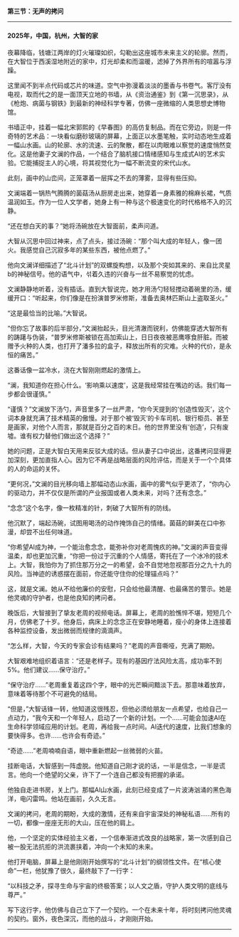 **第三节：无声的拷问**

---

#### **2025年，中国，杭州，大智的家**

夜幕降临，钱塘江两岸的灯火璀璨如织，勾勒出这座城市未来主义的轮廓。然而，在大智位于西溪湿地附近的家中，灯光却柔和而温暖，滤掉了外界所有的喧嚣与浮躁。

这里闻不到半点代码或芯片的味道。空气中弥漫着淡淡的墨香与书卷气。客厅没有电视，取而代之的是一面顶天立地的书墙，从《资治通鉴》到《第一沉思录》，从《枪炮、病菌与钢铁》到最新的神经科学专著，仿佛一座微缩的人类思想史博物馆。

书墙正中，挂着一幅北宋郭熙的《早春图》的高仿复制品。而在它旁边，则是一件奇特的艺术品：一块看似磨砂玻璃的屏幕，上面正以水墨笔触，实时动态地生成着一幅山水画。山的轮廓、水的流速、云的聚散，都在以肉眼难以察觉的速度悄然变化。这是他妻子文澜的作品，一个结合了脑机接口情绪感知与生成式AI的艺术实验。它能捕捉主人的心境，将其视觉化为一幅不断流变的宋代山水。

此刻，画中的山峦间，正笼罩着一层挥之不去的薄雾，显得有些压抑。

文澜端着一锅热气腾腾的菌菇汤从厨房走出来，她穿着一身素雅的棉麻长裙，气质温润如玉。作为一位人文学者，她身上有一种与这个极速变化的时代格格不入的沉静。

“还在想白天的事？”她将汤碗放在大智面前，柔声问道。

大智从沉思中回过神来，点了点头，接过汤碗：“那个叫大成的年轻人，像一团火。我感觉自己沉寂多年的某些东西，被他点燃了。”

他向文澜详细描述了“北斗计划”的双螺旋构想，以及那个突如其来的、来自比灵星b的神秘信号。他的语气中，섞着久违的兴奋与一丝不易察觉的忧虑。

文澜静静地听着，没有插话。直到大智说完，她才用汤勺轻轻搅动着碗里的汤，缓缓开口：“听起来，你们像是在扮演普罗米修斯，准备去奥林匹斯山上盗取圣火。”

“这是最恰当的比喻。”大智说。

“但你忘了故事的后半部分，”文澜抬起头，目光清澈而锐利，仿佛能穿透大智所有的踌躇与伪装，“普罗米修斯被锁在高加索山上，日日夜夜被恶鹰啄食肝脏。而被赠予火种的人类，也打开了潘多拉的盒子，释放出所有的灾难。火种的代价，是永恒的痛苦。”

这番话像一盆冷水，浇在大智刚刚燃起的激情上。

“澜，我知道你在担心什么。‘影响乘以速度’，这是我经常挂在嘴边的话。我们每一步都会很谨慎。”

“谨慎？”文澜放下汤勺，声音里多了一丝严肃，“你今天提到的‘创造性毁灭’，这个词本身就充满了技术精英的傲慢。对于那个被‘毁灭’的卡车司机、银行柜员、甚至是画家，对他个人而言，那就是百分之百的末日。他的世界里没有‘创造’，只有废墟。谁有权力替他们做出这个选择？”

她的问题，正是大智白天用来反驳大成的话。但从妻子口中说出，这番拷问显得更加深刻，更加直指人心。因为它不再是战略层面的风险评估，而是关于一个个具体的人的命运的关怀。

“更何况，”文澜的目光移向墙上那幅动态山水画，画中的雾气似乎更浓了，“你内心的驱动力，并不仅仅是所谓的产业报国或者人类未来，对吗？还有念念。”

“念念”这个名字，像一枚精准的针，刺破了大智所有的防线。

他沉默了，端起汤碗，试图用喝汤的动作掩饰自己的情绪。菌菇的鲜美在口中弥漫，却尝不出任何味道。

“你希望AI成为神，一个能治愈念念，能弥补你对老周愧疚的神。”文澜的声音变得温柔，却也更加沉重，“你把一份过于沉重的个人情感，寄托在了一个冰冷的技术上。大智，我怕你为了抓住那万分之一的希望，会不自觉地忽视那百分之九十九的风险。当神迹的诱惑摆在面前，你还能守住你的伦理锚点吗？”

这，就是文澜。她从不给他廉价的安慰，只会给他最清醒、也最痛苦的警示。她是他灵魂的守护者，也是他良知的拷问者。

晚饭后，大智接到了挚友老周的视频电话。屏幕上，老周的脸憔悴不堪，短短几个月，仿佛老了十岁。他身后，病床上的念念正在安静地睡着，瘦小的身体上连接着各种监控设备，发出微弱而规律的滴滴声。

“怎么样，大智，今天的专家会诊有结果吗？”老周的声音嘶哑，充满了期盼。

大智艰难地组织着语言：“还是老样子。现有的基因疗法风险太高，成功率不到5%。他们建议……保守治疗。”

“保守治疗……”老周重复着这四个字，眼中的光芒瞬间黯淡下去。那意味着放弃，意味着等待那个不可避免的结局。

“但是，”大智话锋一转，他知道这很残忍，但他必须给朋友一点希望，也给自己一点动力，“我今天和一个年轻人，启动了一个新的计划。一个……可能会加速AI在生命科学领域应用的计划。老周，再给我一点时间。AI迭代的速度，比我们想象的要快得多。也许……也许会有奇迹。”

“奇迹……”老周喃喃自语，眼中重新燃起一丝微弱的火苗。

挂断电话，大智感到一阵虚脱。他知道自己刚才说的话，一半是信念，一半是谎言。他向一个绝望的父亲，许下了一个连自己都没有把握的承诺。

他独自走进书房，关上门。那幅AI山水画，此刻已经变成了一片波涛汹涌的黑色海洋，电闪雷鸣。他站在画前，久久无言。

文澜的拷问，老周的期盼，大成的激情，还有来自宇宙深处的神秘私语……所有的一切，都像一座座无形的大山，压在他的肩上。

他，一个坚定的实体经验主义者，一个信奉渐进式改良的战略家，第一次感到自己被一股无法抗拒的洪流裹挟着，冲向一个未知的未来。

他打开电脑，屏幕上是他刚刚开始撰写的“北斗计划”的纲领性文件。在“核心使命”一栏，他犹豫了很久，最终敲下了一行字：

“以科技之矛，探寻生命与宇宙的终极答案；以人文之盾，守护人类文明的底线与尊严。”

写下这行字，他仿佛与自己立下了一个契约。一个在未来十年，将时刻拷问他灵魂的契约。窗外，夜色深沉，而他的战斗，才刚刚开始。

---

### ###

###
